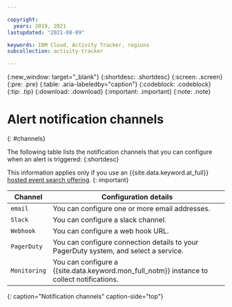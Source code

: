 ```yaml
---

copyright:
  years: 2019, 2021
lastupdated: "2021-08-09"

keywords: IBM Cloud, Activity Tracker, regions
subcollection: activity-tracker

---
```


{:new_window: target="_blank"}
{:shortdesc: .shortdesc}
{:screen: .screen}
{:pre: .pre}
{:table: .aria-labeledby="caption"}
{:codeblock: .codeblock}
{:tip: .tip}
{:download: .download}
{:important: .important}
{:note: .note}

# Alert notification channels
{: #channels}

The following table lists the notification channels that you can configure when an alert is triggered:
{:shortdesc}

This information applies only if you use an {{site.data.keyword.at_full}} [hosted event search offering](/docs/activity-tracker?topic=activity-tracker-service_plan).
{: important}


| Channel           | Configuration details | 
|-------------------|-----------------------|
| `email`             | You can configure one or more email addresses.  | 
| `Slack`             | You can configure a slack channel. |
| `Webhook`           | You can configure a web hook URL. |
| `PagerDuty`         | You can configure connection details to your PagerDuty system, and select a service.|
| `Monitoring`            | You can configure a {{site.data.keyword.mon_full_notm}} instance to collect notifications. |
{: caption="Notification channels" caption-side="top"} 



